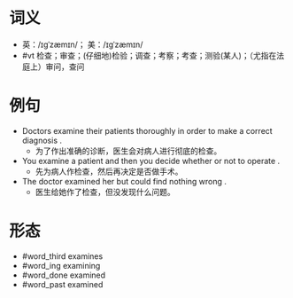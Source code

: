 # 词义
- 英：/ɪɡˈzæmɪn/； 美：/ɪɡˈzæmɪn/
- #vt 检查；审查；(仔细地)检验；调查；考察；考查；测验(某人)；（尤指在法庭上）审问，查问
# 例句
- Doctors examine their patients thoroughly in order to make a correct diagnosis .
	- 为了作出准确的诊断，医生会对病人进行彻底的检查。
- You examine a patient and then you decide whether or not to operate .
	- 先为病人作检查，然后再决定是否做手术。
- The doctor examined her but could find nothing wrong .
	- 医生给她作了检查，但没发现什么问题。
# 形态
- #word_third examines
- #word_ing examining
- #word_done examined
- #word_past examined
